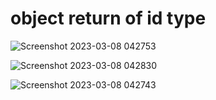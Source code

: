 # object return of id type
![Screenshot 2023-03-08 042753](https://user-images.githubusercontent.com/91595780/223574286-9c67c36e-5103-4ca4-8276-fe57b636a17d.png)

![Screenshot 2023-03-08 042830](https://user-images.githubusercontent.com/91595780/223574289-b80a770c-36fd-49a1-9c83-c7f20ed7191c.png)

![Screenshot 2023-03-08 042743](https://user-images.githubusercontent.com/91595780/223574293-68eee7b6-20b7-4448-aab9-ae807de61a5c.png)
